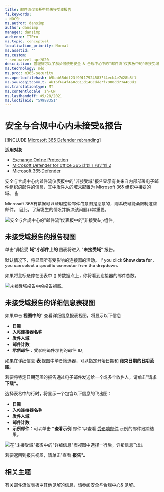 ```yaml
---
title: 邮件流仪表板中的未接受域报告
f1.keywords:
- NOCSH
ms.author: dansimp
author: dansimp
manager: dansimp
audience: ITPro
ms.topic: conceptual
localization_priority: Normal
ms.assetid: ''
ms.custom:
- seo-marvel-apr2020
description: 管理员可以了解如何使用安全 & 合规中心中的"邮件流"仪表板中的"未接受域"报告来监视来自未在 Microsoft 365 中配置发件人域内部部署组织的邮件。
ms.technology: mdo
ms.prod: m365-security
ms.openlocfilehash: b9bab55ddf23f991179245837f4ecb4e7d28b8f1
ms.sourcegitcommit: 4b1bf6e4f4a0c016d148cdde7f7880dd774403d1
ms.translationtype: MT
ms.contentlocale: zh-CN
ms.lasthandoff: 09/28/2021
ms.locfileid: "59988351"
---
```

# <a name="non-accepted-domain-report-in-the-security--compliance-center"></a>安全与合规中心内未接受&报告

[!INCLUDE [Microsoft 365 Defender rebranding](../includes/microsoft-defender-for-office.md)]

**适用对象**
- [Exchange Online Protection](exchange-online-protection-overview.md)
- [Microsoft Defender for Office 365 计划 1 和计划 2](defender-for-office-365.md)
- [Microsoft 365 Defender](../defender/microsoft-365-defender.md)

安全与合规中心内邮件流仪表板[](mail-flow-insights-v2.md)中的"非接受域"报告显示有关来自内部部署电子邮件组织的邮件的信息，其中发件人的域未配置为 Microsoft 365 组织中接受的域。 [&](https://protection.office.com)

Microsoft 365有数据可以证明这些邮件的意图是恶意的，则系统可能会限制这些邮件。 因此，了解发生的情况并解决该问题非常重要。

![安全与合规中心的"邮件流"仪表板中的"非接受&小组件。](../../media/mfi-non-accepted-domain-report-widget.png)

## <a name="report-view-for-the-non-accepted-domain-report"></a>未接受域报告的报告视图

单击"非接受 **域"小部件上的** 图表将进入 **"未接受域"** 报告。

默认情况下，将显示所有受影响的连接器的活动。 If you click **Show data for**， you can select a specific connector from the dropdown.

如果将鼠标悬停在图表中 () 的数据点上，你将看到连接器的邮件总数。

![未接受域报告中的报告视图。](../../media/mfi-non-accepted-domain-report-overview-view.png)

## <a name="details-table-view-for-the-non-accepted-domain-report"></a>未接受域报告的详细信息表视图

如果单击 **视图中的"** 查看详细信息报表视图，将显示以下信息：

- **日期**
- **入站连接器名称**
- **发件人域**
- **邮件计数**
- **示例邮件**：受影响邮件示例的邮件 ID。

如果在详细信息 **表** 视图中单击筛选器，可以指定开始日期和 **结束日期的日期范围**。 

若要将特定日期范围的报告通过电子邮件发送给一个或多个收件人，请单击"请求 **下载"。**

选择表格中的行时，将显示一个包含以下信息的飞出图：

- **日期**
- **入站连接器名称**
- **发件人域**
- **邮件计数**
- **示例邮件**：可以单击 **"查看示例** 邮件"以查看 [受影响邮件](message-trace-scc.md) 示例的邮件跟踪结果。

![在"未接受域"报告中的"详细信息"表视图中选择一行后，详细信息飞出。](../../media/mfi-non-accepted-domain-report-details-flyout.png)

若要返回到报告视图，请单击"查看 **报告"。**

## <a name="related-topics"></a>相关主题

有关邮件流仪表板中其他见解的信息，请参阅安全与合规中心& [见解](mail-flow-insights-v2.md)。
